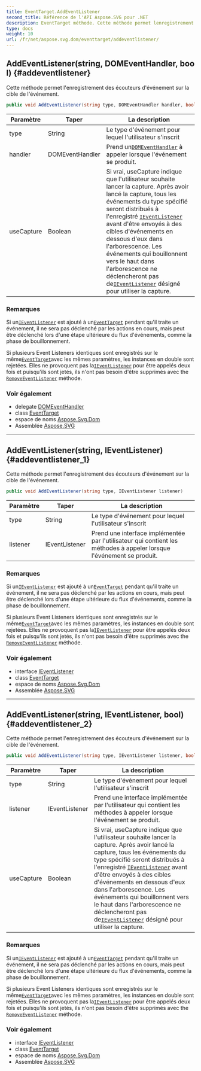 ```yaml
---
title: EventTarget.AddEventListener
second_title: Référence de l'API Aspose.SVG pour .NET
description: EventTarget méthode. Cette méthode permet lenregistrement des écouteurs dévénement sur la cible de lévénement.
type: docs
weight: 10
url: /fr/net/aspose.svg.dom/eventtarget/addeventlistener/
---
```

## AddEventListener(string, DOMEventHandler, bool) {#addeventlistener}

Cette méthode permet l'enregistrement des écouteurs d'événement sur la cible de l'événement.

```csharp
public void AddEventListener(string type, DOMEventHandler handler, bool useCapture)
```

| Paramètre | Taper | La description |
| --- | --- | --- |
| type | String | Le type d'événement pour lequel l'utilisateur s'inscrit |
| handler | DOMEventHandler | Prend un[`DOMEventHandler`](../../../aspose.svg.dom.events/domeventhandler/) à appeler lorsque l'événement se produit. |
| useCapture | Boolean | Si vrai, useCapture indique que l'utilisateur souhaite lancer la capture. Après avoir lancé la capture, tous les événements du type spécifié seront distribués à l'enregistré [`IEventListener`](../../../aspose.svg.dom.events/ieventlistener/) avant d'être envoyés à des cibles d'événements en dessous d'eux dans l'arborescence. Les événements qui bouillonnent vers le haut dans l'arborescence ne déclencheront pas de[`IEventListener`](../../../aspose.svg.dom.events/ieventlistener/) désigné pour utiliser la capture. |

### Remarques

Si un[`IEventListener`](../../../aspose.svg.dom.events/ieventlistener/) est ajouté à un[`EventTarget`](../) pendant qu'il traite un événement, il ne sera pas déclenché par les actions en cours, mais peut être déclenché lors d'une étape ultérieure du flux d'événements, comme la phase de bouillonnement.

Si plusieurs Event Listeners identiques sont enregistrés sur le même[`EventTarget`](../)avec les mêmes paramètres, les instances en double sont rejetées. Elles ne provoquent pas la[`IEventListener`](../../../aspose.svg.dom.events/ieventlistener/) pour être appelés deux fois et puisqu'ils sont jetés, ils n'ont pas besoin d'être supprimés avec the [`RemoveEventListener`](../removeeventlistener/) méthode.

### Voir également

* delegate [DOMEventHandler](../../../aspose.svg.dom.events/domeventhandler/)
* class [EventTarget](../)
* espace de noms [Aspose.Svg.Dom](../../eventtarget/)
* Assemblée [Aspose.SVG](../../../)

---

## AddEventListener(string, IEventListener) {#addeventlistener_1}

Cette méthode permet l'enregistrement des écouteurs d'événement sur la cible de l'événement.

```csharp
public void AddEventListener(string type, IEventListener listener)
```

| Paramètre | Taper | La description |
| --- | --- | --- |
| type | String | Le type d'événement pour lequel l'utilisateur s'inscrit |
| listener | IEventListener | Prend une interface implémentée par l'utilisateur qui contient les méthodes à appeler lorsque l'événement se produit. |

### Remarques

Si un[`IEventListener`](../../../aspose.svg.dom.events/ieventlistener/) est ajouté à un[`EventTarget`](../) pendant qu'il traite un événement, il ne sera pas déclenché par les actions en cours, mais peut être déclenché lors d'une étape ultérieure du flux d'événements, comme la phase de bouillonnement.

Si plusieurs Event Listeners identiques sont enregistrés sur le même[`EventTarget`](../)avec les mêmes paramètres, les instances en double sont rejetées. Elles ne provoquent pas la[`IEventListener`](../../../aspose.svg.dom.events/ieventlistener/) pour être appelés deux fois et puisqu'ils sont jetés, ils n'ont pas besoin d'être supprimés avec the [`RemoveEventListener`](../removeeventlistener/) méthode.

### Voir également

* interface [IEventListener](../../../aspose.svg.dom.events/ieventlistener/)
* class [EventTarget](../)
* espace de noms [Aspose.Svg.Dom](../../eventtarget/)
* Assemblée [Aspose.SVG](../../../)

---

## AddEventListener(string, IEventListener, bool) {#addeventlistener_2}

Cette méthode permet l'enregistrement des écouteurs d'événement sur la cible de l'événement.

```csharp
public void AddEventListener(string type, IEventListener listener, bool useCapture)
```

| Paramètre | Taper | La description |
| --- | --- | --- |
| type | String | Le type d'événement pour lequel l'utilisateur s'inscrit |
| listener | IEventListener | Prend une interface implémentée par l'utilisateur qui contient les méthodes à appeler lorsque l'événement se produit. |
| useCapture | Boolean | Si vrai, useCapture indique que l'utilisateur souhaite lancer la capture. Après avoir lancé la capture, tous les événements du type spécifié seront distribués à l'enregistré [`IEventListener`](../../../aspose.svg.dom.events/ieventlistener/) avant d'être envoyés à des cibles d'événements en dessous d'eux dans l'arborescence. Les événements qui bouillonnent vers le haut dans l'arborescence ne déclencheront pas de[`IEventListener`](../../../aspose.svg.dom.events/ieventlistener/) désigné pour utiliser la capture. |

### Remarques

Si un[`IEventListener`](../../../aspose.svg.dom.events/ieventlistener/) est ajouté à un[`EventTarget`](../) pendant qu'il traite un événement, il ne sera pas déclenché par les actions en cours, mais peut être déclenché lors d'une étape ultérieure du flux d'événements, comme la phase de bouillonnement.

Si plusieurs Event Listeners identiques sont enregistrés sur le même[`EventTarget`](../)avec les mêmes paramètres, les instances en double sont rejetées. Elles ne provoquent pas la[`IEventListener`](../../../aspose.svg.dom.events/ieventlistener/) pour être appelés deux fois et puisqu'ils sont jetés, ils n'ont pas besoin d'être supprimés avec the [`RemoveEventListener`](../removeeventlistener/) méthode.

### Voir également

* interface [IEventListener](../../../aspose.svg.dom.events/ieventlistener/)
* class [EventTarget](../)
* espace de noms [Aspose.Svg.Dom](../../eventtarget/)
* Assemblée [Aspose.SVG](../../../)


